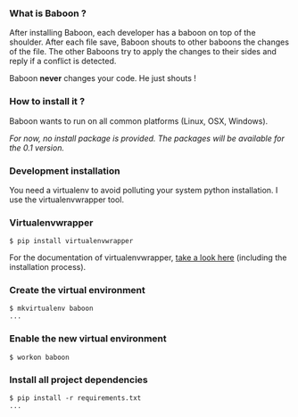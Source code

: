 ### What is Baboon ?

After installing Baboon, each developer has a baboon on top of the
shoulder. After each file save, Baboon shouts to other baboons the
changes of the file. The other Baboons try to apply the changes to
their sides and reply if a conflict is detected.

Baboon **never** changes your code. He just shouts !

### How to install it ?

Baboon wants to run on all common platforms (Linux, OSX, Windows).

*For now, no install package is provided. The packages will be
available for the 0.1 version.*

### Development installation
You need a virtualenv to avoid polluting your system python installation.
I use the virtualenvwrapper tool.

### Virtualenvwrapper
    $ pip install virtualenvwrapper

For the documentation of virtualenvwrapper,
[take a look here](http://www.doughellmann.com/docs/virtualenvwrapper/index.html)
(including the installation process).

### Create the virtual environment
    $ mkvirtualenv baboon
    ...
### Enable the new virtual environment
    $ workon baboon

### Install all project dependencies
    $ pip install -r requirements.txt
    ...


